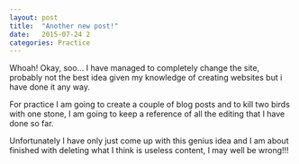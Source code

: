 ```yaml
---
layout: post
title:  "Another new post!"
date:   2015-07-24 2
categories: Practice
---
```

Whoah! Okay, soo... I have managed to completely change the site, probably not the best idea given my knowledge of creating websites but i have done it any way.

For practice I am going to create a couple of blog posts and to kill two birds with one stone, I am going to keep a reference of all the editing that I have done so far.

Unfortunately I have only just come up with this genius idea and I am about finished with deleting what I think is useless content, I may well be wrong!!!
